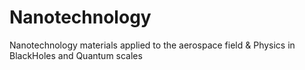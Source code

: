 # Nanotechnology
Nanotechnology materials applied to the aerospace field &amp; Physics in BlackHoles and Quantum scales
